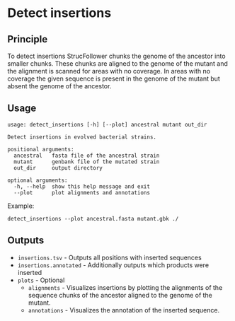 # Detect insertions

## Principle

To detect insertions StrucFollower chunks the genome of the ancestor into smaller chunks. These chunks are aligned to the genome of the mutant and the alignment is scanned for areas with no coverage. In areas with no coverage the given sequence is present in the genome of the mutant but absent the genome of the ancestor.

## Usage

```
usage: detect_insertions [-h] [--plot] ancestral mutant out_dir

Detect insertions in evolved bacterial strains.

positional arguments:
  ancestral   fasta file of the ancestral strain
  mutant      genbank file of the mutated strain
  out_dir     output directory

optional arguments:
  -h, --help  show this help message and exit
  --plot      plot alignments and annotations
```

Example:
```
detect_insertions --plot ancestral.fasta mutant.gbk ./
```

## Outputs

* `insertions.tsv` - Outputs all positions with inserted sequences
* `insertions.annotated` - Additionally outputs which products were inserted
* `plots` - Optional
    * `alignments` - Visualizes insertions by plotting the alignments of the sequence chunks of the ancestor aligned to the genome of the mutant. 
    * `annotations` - Visualizes the annotation of the inserted sequence.